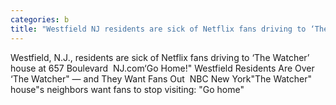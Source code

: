 ```yaml
---
categories: b
title: "Westfield NJ residents are sick of Netflix fans driving to ‘The Watcher’ house at 657 Boulevard  NJcom"
---
```

Westfield, N.J., residents are sick of Netflix fans driving to ‘The Watcher’ house at 657 Boulevard&nbsp;&nbsp;NJ.com‘Go Home!" Westfield Residents Are Over ‘The Watcher" — and They Want Fans Out&nbsp;&nbsp;NBC New York"The Watcher" house"s neighbors want fans to stop visiting: "Go home"&nbsp;&nbsp;